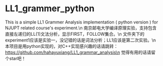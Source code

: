 # LL1_grammer_python
This is a simple LL1 Grammer Analysis implementation ( python version ) for NJUPT related course's experiment.\n
南京邮电大学编译原理实验，支持包含直接左递归的LL(1)文法分析，显示FIRST，FOLLOW集合。\n
文件夹下的experiment1应该是实验一，没记错的话是词法分析；LL1应该是第二次实验。\n
本项目是用python实现的，对C++实现感兴趣的话请跳转：https://github.com/hahayuxiang/LL1_grammar_analysis\n
觉得有用的话请留个star吧！
